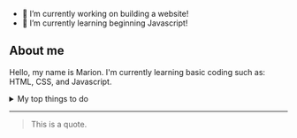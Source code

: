 - 🔭 I’m currently working on building a website!
- 🌱 I’m currently learning beginning Javascript!

## About me

Hello, my name is Marion. I'm currently learning basic coding such as: HTML, CSS, and Javascript.

<details>
  <summary>My top things to do</summary>
  
| Rank | Hobbies |
|-----:|---------------|
|     1|Photography    |
|     2|Video Games    |
|     3|Reading        |
  
</details>

---
> This is a quote.


<!--
**itsAigis/itsAigis** is a ✨ _special_ ✨ repository because its `README.md` (this file) appears on your GitHub profile.

Here are some ideas to get you started:


- 👯 I’m looking to collaborate on ...
- 🤔 I’m looking for help with ...
- 💬 Ask me about ...
- 📫 How to reach me: ...
- 😄 Pronouns: ...
- ⚡ Fun fact: ...
-->

